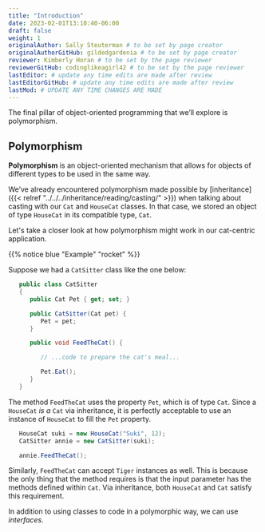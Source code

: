 ```yaml
---
title: "Introduction"
date: 2023-02-01T13:10:40-06:00
draft: false
weight: 1
originalAuthor: Sally Steuterman # to be set by page creator
originalAuthorGitHub: gildedgardenia # to be set by page creator
reviewer: Kimberly Horan # to be set by the page reviewer
reviewerGitHub: codinglikeagirl42 # to be set by the page reviewer
lastEditor: # update any time edits are made after review
lastEditorGitHub: # update any time edits are made after review
lastMod: # UPDATE ANY TIME CHANGES ARE MADE
---
```


The final pillar of object-oriented programming that we’ll
explore is polymorphism.

## Polymorphism

**Polymorphism** is an object-oriented mechanism that allows for objects
of different types to be used in the same way.

We’ve already encountered polymorphism made possible by [inheritance]({{< relref "../../../inheritance/reading/casting/" >}}) when talking about 
casting with our `Cat` and `HouseCat` classes.
In that case, we stored an object of type `HouseCat` in its compatible type, `Cat`.

Let's take a closer look at how polymorphism might work in our cat-centric application.

{{% notice blue "Example" "rocket" %}}

   Suppose we had a `CatSitter` class like the one below:

   ```csharp {linenos=table}
      public class CatSitter
      {
         public Cat Pet { get; set; }

         public CatSitter(Cat pet) {
            Pet = pet;
         }

         public void FeedTheCat() {

            // ...code to prepare the cat's meal...

            Pet.Eat();
         }
      }
   ```

   The method `FeedTheCat` uses the property `Pet`, which is of type
   `Cat`. Since a `HouseCat` *is a* `Cat` via inheritance, it is
   perfectly acceptable to use an instance of `HouseCat` to fill the
   `Pet` property.

   ```csharp {linenos=table}
      HouseCat suki = new HouseCat("Suki", 12);
      CatSitter annie = new CatSitter(suki);

      annie.FeedTheCat();
   ```

   Similarly, `FeedTheCat` can accept `Tiger` instances as well. This
   is because the only thing that the method requires is that the input
   parameter has the methods defined within `Cat`. Via inheritance,
   both `HouseCat` and `Cat` satisfy this requirement.

In addition to using classes to code in a polymorphic way, we can use *interfaces*.
